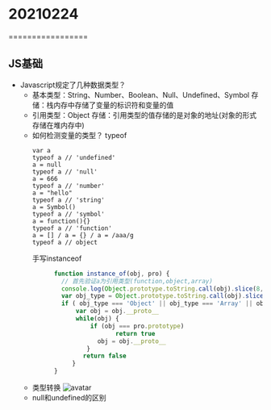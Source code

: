 # 20210224
=================
## JS基础
- Javascript规定了几种数据类型？
  + 基本类型：String、Number、Boolean、Null、Undefined、Symbol
    存储：栈内存中存储了变量的标识符和变量的值
  + 引用类型：Object
    存储：引用类型的值存储的是对象的地址(对象的形式存储在堆内存中)
  + 如何检测变量的类型？
    typeof
    ```
    var a
    typeof a // 'undefined'
    a = null
    typeof a // 'null'
    a = 666
    typeof a // 'number'
    a = "hello"
    typeof a // 'string'
    a = Symbol()
    typeof a // 'symbol'
    a = function(){}
    typeof a // 'function'
    a = [] / a = {} / a = /aaa/g
    typeof a // object
    ```
    手写instanceof
    ```javascript
          function instance_of(obj, pro) {
            // 首先验证a为引用类型(function,object,array)
            console.log(Object.prototype.toString.call(obj).slice(8, -1))
            var obj_type = Object.prototype.toString.call(obj).slice(8, -1)
          	if ( obj_type === 'Object' || obj_type === 'Array' || obj_type === 'Function') {
            	var obj = obj.__proto__
            	while(obj) {
            		if (obj === pro.prototype)
	                       return true
	                  obj = obj.__proto__
	               }
	              return false
               }
          }
    ```
  + 类型转换
    ![avatar](/img/0224-1.gif)
  + null和undefined的区别


     
